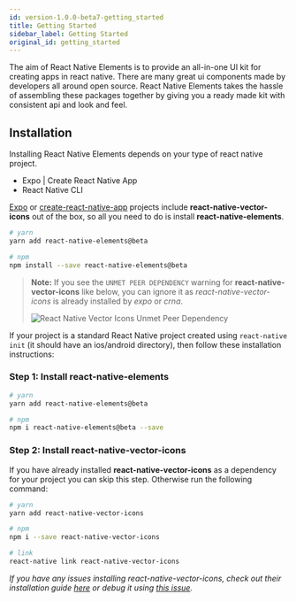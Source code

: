```yaml
---
id: version-1.0.0-beta7-getting_started
title: Getting Started
sidebar_label: Getting Started
original_id: getting_started
---
```


The aim of React Native Elements is to provide an all-in-one UI kit for creating
apps in react native. There are many great ui components made by developers all
around open source. React Native Elements takes the hassle of assembling these
packages together by giving you a ready made kit with consistent api and look
and feel.

## Installation

Installing React Native Elements depends on your type of react native project.

<div class="toggler">
  <ul role="tablist" >
    <li id="expo" class="button-expo" aria-selected="false" role="tab" tabindex="0" aria-controls="expo" onclick="displayTab('expo')">
      Expo | Create React Native App
    </li>
    <li id="native" class="button-native" aria-selected="false" role="tab" tabindex="-1" aria-controls="nativetab" onclick="displayTab('native')">
      React Native CLI
    </li>
  </ul>
</div>

<block class="expo" />

[Expo](https://expo.io) or
[create-react-native-app](https://github.com/react-community/create-react-native-app)
projects include **react-native-vector-icons** out of the box, so all you need
to do is install **react-native-elements**.

```bash
# yarn
yarn add react-native-elements@beta

# npm
npm install --save react-native-elements@beta
```

> **Note:** If you see the `UNMET PEER DEPENDENCY` warning for
> **react-native-vector-icons** like below, you can ignore it as
> _react-native-vector-icons_ is already installed by _expo_ or _crna_.
>
> ![React Native Vector Icons Unmet Peer Dependency](/react-native-elements/img/peer-dep-error.png)

<block class="native" />

If your project is a standard React Native project created using
`react-native init` (it should have an ios/android directory), then follow these
installation instructions:

### Step 1: Install react-native-elements

```bash
# yarn
yarn add react-native-elements@beta

# npm
npm i react-native-elements@beta --save
```

### Step 2: Install react-native-vector-icons

If you have already installed **react-native-vector-icons** as a dependency for
your project you can skip this step. Otherwise run the following command:

```bash
# yarn
yarn add react-native-vector-icons

# npm
npm i --save react-native-vector-icons

# link
react-native link react-native-vector-icons
```

_If you have any issues installing react-native-vector-icons, check out their
installation guide
[here](https://github.com/oblador/react-native-vector-icons#installation) or
debug it using
[this issue](https://github.com/react-native-training/react-native-elements/issues/503)._

<script>
  function displayTab(value) {
    var container = document.getElementsByTagName('block')[0].parentNode;
    container.className = 'display-' + value;
  }
  function convertBlocks() {
    // Convert <div>...<span><block /></span>...</div>
    // Into <div>...<block />...</div>
    var blocks = document.querySelectorAll('block');
    for (var i = 0; i < blocks.length; ++i) {
      var block = blocks[i];
      var span = blocks[i].parentNode;
      var container = span.parentNode;
      container.insertBefore(block, span);
      container.removeChild(span);
    }
    // Convert <div>...<block />content<block />...</div>
    // Into <div>...<block>content</block><block />...</div>
    blocks = document.querySelectorAll('block');
    for (var i = 0; i < blocks.length; ++i) {
      var block = blocks[i];
      while (
        block.nextSibling &&
        block.nextSibling.tagName !== 'BLOCK'
      ) {
        block.appendChild(block.nextSibling);
      }
    }
  }
  convertBlocks();
  displayTab('expo')
</script>
